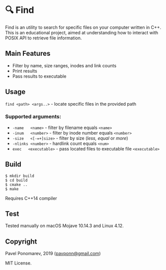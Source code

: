 # 🔍 Find
Find is an utility to search for specific files on your computer written in C++.
This is an educational project, aimed at understanding how to interact with POSIX API to retrieve file information.

## Main Features
* Filter by name, size ranges, inodes and link counts
* Print results
* Pass results to executable

## Usage 
`find <path> <args..>` - locate specifiс files in the provided path

### Supported arguments:
* `-name   <name>`      - filter by filename equals `<name>`
* `-inum   <number>`    - filter by inode number equals `<number>`
* `-size   <[-=+]size>` - filter by size (*less, equal* or *more*)
* `-nlinks <number>`    - hardlink count equals `<num>`
* `exec   <executable>` - pass located files to executable file `<executable>`

## Build
```
$ mkdir build
$ cd build
$ cmake ..
$ make
```
Requires C++14 compiler

## Test
Tested manually on macOS Mojave 10.14.3 and Linux 4.12.

## Copyright
Pavel Ponomarev, 2019 (pavponn@gmail.com)

MIT License.
